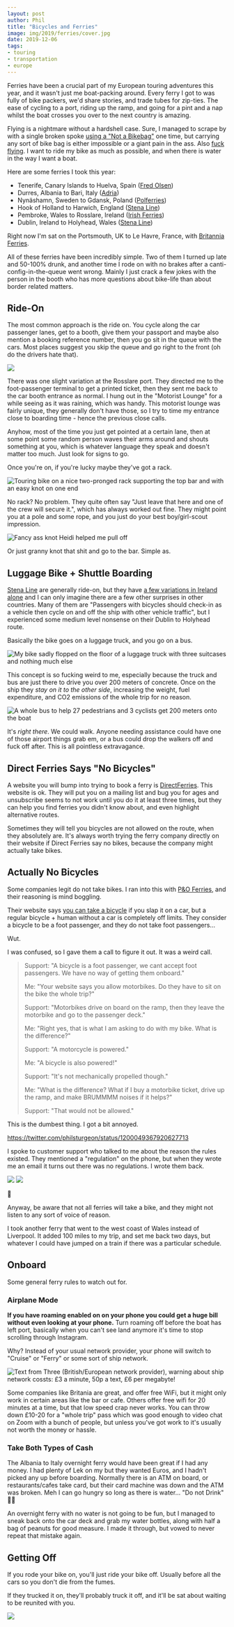 ```yaml
---
layout: post
author: Phil
title: "Bicycles and Ferries"
image: img/2019/ferries/cover.jpg
date: 2019-12-06
tags:
- touring
- transportation
- europe
---
```


Ferries have been a crucial part of my European touring adventures this year, and it wasn't just me boat-packing around. Every ferry I got to was fully of bike packers, we'd share stories, and trade tubes for zip-ties. The ease of cycling to a port, riding up the ramp, and going for a pint and a nap whilst the boat crosses you over to the next country is amazing.

Flying is a nightmare without a hardshell case. Sure, I managed to scrape by with a single broken spoke [using a "Not a Bikebag"](/colombia-not-a-bike-bag/) one time, but carrying any sort of bike bag is either impossible or a giant pain in the ass. Also [fuck flying](https://www.flightfreeusa.org/). I want to ride my bike as much as possible, and when there is water in the way I want a boat.

Here are some ferries I took this year:

- Tenerife, Canary Islands to Huelva, Spain ([Fred Olsen](https://www.fredolsen.es/))
- Durres, Albania to Bari, Italy ([Adria](https://www.adriaferries.com/))
- Nynäshamn, Sweden to Gdansk, Poland ([Polferries](https://polferries.pl/))
- Hook of Holland to Harwich, England ([Stena Line](https://www.stenaline.co.uk/))
- Pembroke, Wales to Rosslare, Ireland ([Irish Ferries](https://www.irishferries.com/))
- Dublin, Ireland to Holyhead, Wales ([Stena Line](https://www.stenaline.co.uk/))

Right now I'm sat on the Portsmouth, UK to Le Havre, France, with [Britannia Ferries](https://www.brittanyferries.com).

All of these ferries have been incredibly simple. Two of them I turned up late and 50-100% drunk, and another time I rode on with no brakes after a canti-config-in-the-queue went wrong. Mainly I just crack a few jokes with the person in the booth who has more questions about bike-life than about border related matters.

## Ride-On

The most common approach is the ride on. You cycle along the car passenger lanes, get to a booth, give them your passport and maybe also mention a booking reference number, then you go sit in the queue with the cars. Most places suggest you skip the queue and go right to the front (oh do the drivers hate that). 

![](img/2019/ferries/drive-on.jpg)

There was one slight variation at the Rosslare port. They directed me to the foot-passenger terminal to get a printed ticket, then they sent me back to the car booth entrance as normal. I hung out in the "Motorist Lounge" for a while seeing as it was raining, which was handy. This motorist lounge was fairly unique, they generally don't have those, so I try to time my entrance close to boarding time - hence the previous close calls.

Anyhow, most of the time you just get pointed at a certain lane, then at some point some random person waves their arms around and shouts something at you, which is whatever language they speak and doesn't matter too much. Just look for signs to go. 

Once you're on, if you're lucky maybe they've got a rack.

![Touring bike on a nice two-pronged rack supporting the top bar and with an easy knot on one end](img/2019/ferries/rack.jpg)

No rack? No problem. They quite often say "Just leave that here and one of the crew will secure it.", which has always worked out fine. They might point you at a pole and some rope, and you just do your best boy/girl-scout impression. 

![Fancy ass knot Heidi helped me pull off](img/2019/ferries/knot.jpg)

Or just granny knot that shit and go to the bar. Simple as.

## Luggage Bike + Shuttle Boarding

[Stena Line](https://www.stenaline.com/) are generally ride-on, but they have [a few variations in Ireland alone](https://www.stenaline.ie/faqs/at-the-port/how-do-i-get-on-to-the-ferry-with-my-bicycle) and I can only imagine there are a few other surprises in other countries. Many of them are "Passengers with bicycles should check-in as a vehicle then cycle on and off the ship with other vehicle traffic", but I experienced some medium level nonsense on their Dublin to Holyhead route.

Basically the bike goes on a luggage truck, and you go on a bus. 

![My bike sadly flopped on the floor of a luggage truck with three suitcases and nothing much else](img/2019/ferries/truck.jpg)

This concept is so fucking weird to me, especially because the truck and bus are just there to drive you over 200 meters of concrete. Once on the ship they _stay on it to the other side_, increasing the weight, fuel expenditure, and CO2 emissions of the whole trip for no reason. 

![A whole bus to help 27 pedestrians and 3 cyclists get 200 meters onto the boat](img/2019/ferries/bus.jpg)

It's _right there_. We could walk. Anyone needing assistance could have one of those airport things grab em, or a bus could drop the walkers off and fuck off after. This is all pointless extravagance.

## Direct Ferries Says "No Bicycles"

A website you will bump into trying to book a ferry is [DirectFerries](https://directferries.com). This website is ok. They will put you on a mailing list and bug you for ages and unsubscribe seems to not work until you do it at least three times, but they can help you find ferries you didn't know about, and even highlight alternative routes.

Sometimes they will tell you bicycles are not allowed on the route, when they absolutely are. It's always worth trying the ferry company directly on their website if Direct Ferries say no bikes, because the company might actually take bikes.

## Actually No Bicycles

Some companies legit do not take bikes. I ran into this with [P&O Ferries](http://www.poferries.com/), and their reasoning is mind boggling.

Their website says [you can take a bicycle](http://www.poferries.com/en/travelling-with-bikes) if you slap it on a car, but a regular bicycle + human without a car is completely off limits. They consider a bicycle to be a foot passenger, and they do not take foot passengers...

Wut. 

I was confused, so I gave them a call to figure it out. It was a weird call.

> Support: "A bicycle is a foot passenger, we cant accept foot passengers. We have no way of getting them onboard."
>
> Me: "Your website says you allow motorbikes. Do they have to sit on the bike the whole trip?"
> 
> Support: "Motorbikes drive on board on the ramp, then they leave the motorbike and go to the passenger deck."
>
> Me: "Right yes, that is what I am asking to do with my bike. What is the difference?"
> 
> Support: "A motorcycle is powered."
>
> Me: "A bicycle is also powered!"
> 
> Support: "It's not mechanically propelled though."
> 
> Me: "What is the difference? What if I buy a motorbike ticket, drive up the ramp, and make BRUMMMM noises if it helps?"
>
> Support: "That would not be allowed."

This is the dumbest thing. I got a bit annoyed.

https://twitter.com/philsturgeon/status/1200049367920627713

I spoke to customer support who talked to me about the reason the rules existed. They mentioned a "regulation" on the phone, but when they wrote me an email it turns out there was no regulations. I wrote them back.

![](img/2019/ferries/support1.jpg)
![](img/2019/ferries/support2.jpg)

🤣

Anyway, be aware that not all ferries will take a bike, and they might not listen to any sort of voice of reason.

I took another ferry that went to the west coast of Wales instead of Liverpool. It added 100 miles to my trip, and set me back two days, but whatever I could have jumped on a train if there was a particular schedule. 

## Onboard

Some general ferry rules to watch out for. 

### Airplane Mode

**If you have roaming enabled on on your phone you could get a huge bill without even looking at your phone.** Turn roaming off before the boat has left port, basically when you can't see land anymore it's time to stop scrolling through Instagram. 

Why? Instead of your usual network provider, your phone will switch to "Cruise" or "Ferry" or some sort of ship network. 

![Text from Three (British/European network provider), warning about ship network cossts: £3 a minute, 50p a text, £6 per megabyte!](img/2019/ferries/network.jpg)

Some companies like Britania are great, and offer free WiFi, but it might only work in certain areas like the bar or cafe. Others offer free wifi for 20 minutes at a time, but that low speed crap never works. You can throw down £10-20 for a "whole trip" pass which was good enough to video chat on Zoom with a bunch of people, but unless you've got work to it's usually not worth the money or hassle. 

### Take Both Types of Cash

The Albania to Italy overnight ferry would have been great if I had any money. I had plenty of Lek on my but they wanted Euros, and I hadn't picked any up before boarding. Normally there is an ATM on board, or restaurants/cafes take card, but their card machine was down and the ATM was broken. Meh I can go hungry so long as there is water... "Do not Drink" 🙇‍♂️

An overnight ferry with no water is not going to be fun, but I managed to sneak back onto the car deck and grab my water bottles, along with half a bag of peanuts for good measure. I made it through, but vowed to never repeat that mistake again.

## Getting Off

If you rode your bike on, you'll just ride your bike off. Usually before all the cars so you don't die from the fumes.

If they trucked it on, they'll probably truck it off, and it'll be sat about waiting to be reunited with you. 

![](img/2019/ferries/baggage.jpg)

